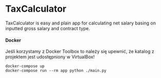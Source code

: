 # TaxCalculator
TaxCalculator is easy and plain app for calculating net salary basing on inputted gross salary and contract type.

#### Docker
Jeśli korzystamy z Docker Toolbox to należy się upewnić, że katalog z projektem jest udostępniony w VirtualBox!

```
docker-compose up
docker-compose run --rm app python ./main.py
```
